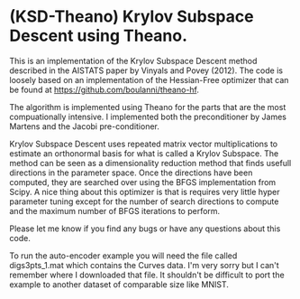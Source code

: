 (KSD-Theano) Krylov Subspace Descent using Theano.
==================================================

This is an implementation of the Krylov Subspace Descent method described in
the AISTATS paper by Vinyals and Povey (2012). The code is loosely based on an implementation of the
Hessian-Free optimizer that can be found at https://github.com/boulanni/theano-hf.

The algorithm is implemented using Theano for the parts that are the most
compuationally intensive. I implemented both the preconditioner by James
Martens and the Jacobi pre-conditioner.

Krylov Subspace Descent uses repeated matrix vector multiplications to estimate
an orthonormal basis for what is called a Krylov Subspace. The method can be
seen as a dimensionality reduction method that finds usefull directions in the
parameter space. Once the directions have been computed, they are searched over
using the BFGS implementation from Scipy. A nice thing about this optimizer is
that is requires very little hyper parameter tuning except for the number of
search directions to compute and the maximum number of BFGS iterations to
perform.

Please let me know if you find any bugs or have any questions about this code.

To run the auto-encoder example you will need the file called digs3pts_1.mat
which contains the Curves data. I'm very sorry but I can't remember where I
downloaded that file. It shouldn't be difficult to port the example to another
dataset of comparable size like MNIST.

